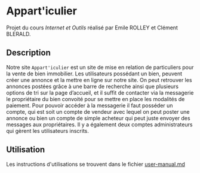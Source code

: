 # Appart'iculier

Projet du cours *Internet et Outils* réalisé par Emile ROLLEY et Clément BLERALD.

## Description

Notre site `Appart'iculier` est un site de mise en relation de particuliers
pour la vente de bien immobilier. Les utilisateurs possédant un bien, peuvent
créer une annonce et la mettre en ligne sur notre site.  On peut retrouver les
annonces postées grâce à une barre de recherche ainsi que plusieurs options de
tri sur la page d’accueil, et il suffit de contacter via la messagerie le
propriétaire du bien convoité pour se mettre en place les modalités de
paiement.  Pour pouvoir accéder à la messagerie il faut posséder un compte, qui
est soit un compte de vendeur avec lequel on peut poster une annonce ou bien un
compte de simple acheteur qui peut juste envoyer des messages aux
propriétaires.  Il y a également deux comptes administrateurs qui gèrent les
utilisateurs inscrits.

## Utilisation

Les instructions d'utilisations se trouvent dans le fichier [user-manual.md](https://gitlab.com/EmileRolley/school-projects/-/blob/master/apparticulier/user-manual.md)

